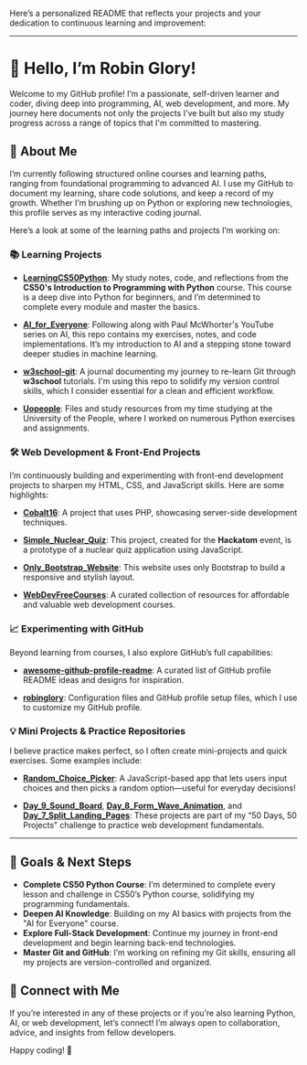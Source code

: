 Here’s a personalized README that reflects your projects and your dedication to continuous learning and improvement:

---

# 👋 Hello, I’m Robin Glory!

Welcome to my GitHub profile! I’m a passionate, self-driven learner and coder, diving deep into programming, AI, web development, and more. My journey here documents not only the projects I've built but also my study progress across a range of topics that I'm committed to mastering.

## 🌱 About Me

I’m currently following structured online courses and learning paths, ranging from foundational programming to advanced AI. I use my GitHub to document my learning, share code solutions, and keep a record of my growth. Whether I’m brushing up on Python or exploring new technologies, this profile serves as my interactive coding journal.

Here’s a look at some of the learning paths and projects I’m working on:

### 📚 Learning Projects
- **[LearningCS50Python](https://github.com/robinglory/LearningCS50Python)**: My study notes, code, and reflections from the **CS50's Introduction to Programming with Python** course. This course is a deep dive into Python for beginners, and I’m determined to complete every module and master the basics.
  
- **[AI_for_Everyone](https://github.com/robinglory/AI_for_Everyone)**: Following along with Paul McWhorter's YouTube series on AI, this repo contains my exercises, notes, and code implementations. It’s my introduction to AI and a stepping stone toward deeper studies in machine learning.

- **[w3school-git](https://github.com/robinglory/w3school-git)**: A journal documenting my journey to re-learn Git through **w3school** tutorials. I'm using this repo to solidify my version control skills, which I consider essential for a clean and efficient workflow.

- **[Uopeople](https://github.com/robinglory/Uopeople)**: Files and study resources from my time studying at the University of the People, where I worked on numerous Python exercises and assignments.

### 🛠️ Web Development & Front-End Projects

I’m continuously building and experimenting with front-end development projects to sharpen my HTML, CSS, and JavaScript skills. Here are some highlights:

- **[Cobalt16](https://github.com/robinglory/Cobalt16)**: A project that uses PHP, showcasing server-side development techniques.
  
- **[Simple_Nuclear_Quiz](https://github.com/robinglory/Simple_Nuclear_quiz)**: This project, created for the **Hackatom** event, is a prototype of a nuclear quiz application using JavaScript.

- **[Only_Bootstrap_Website](https://github.com/robinglory/Only_Bootstrap_Website)**: This website uses only Bootstrap to build a responsive and stylish layout.

- **[WebDevFreeCourses](https://github.com/robinglory/WebDevFreeCourses)**: A curated collection of resources for affordable and valuable web development courses.

### 📈 Experimenting with GitHub

Beyond learning from courses, I also explore GitHub’s full capabilities:

- **[awesome-github-profile-readme](https://github.com/robinglory/awesome-github-profile-readme)**: A curated list of GitHub profile README ideas and designs for inspiration.

- **[robinglory](https://github.com/robinglory/robinglory)**: Configuration files and GitHub profile setup files, which I use to customize my GitHub profile.

### 💡 Mini Projects & Practice Repositories

I believe practice makes perfect, so I often create mini-projects and quick exercises. Some examples include:

- **[Random_Choice_Picker](https://github.com/robinglory/Random_Choice_Picker)**: A JavaScript-based app that lets users input choices and then picks a random option—useful for everyday decisions!
  
- **[Day_9_Sound_Board](https://github.com/robinglory/Day_9_Sound_Board)**, **[Day_8_Form_Wave_Animation](https://github.com/robinglory/Day_8_Form_Wave_Animation)**, and **[Day_7_Split_Landing_Pages](https://github.com/robinglory/Day7_Split_Landing_Pages)**: These projects are part of my “50 Days, 50 Projects” challenge to practice web development fundamentals.

---

## 📌 Goals & Next Steps

- **Complete CS50 Python Course**: I’m determined to complete every lesson and challenge in CS50’s Python course, solidifying my programming fundamentals.
- **Deepen AI Knowledge**: Building on my AI basics with projects from the "AI for Everyone" course.
- **Explore Full-Stack Development**: Continue my journey in front-end development and begin learning back-end technologies.
- **Master Git and GitHub**: I’m working on refining my Git skills, ensuring all my projects are version-controlled and organized.

## 🤝 Connect with Me

If you’re interested in any of these projects or if you’re also learning Python, AI, or web development, let’s connect! I’m always open to collaboration, advice, and insights from fellow developers.

Happy coding! 🚀
